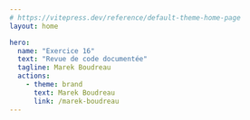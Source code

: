 ```yaml
---
# https://vitepress.dev/reference/default-theme-home-page
layout: home

hero:
  name: "Exercice 16"
  text: "Revue de code documentée"
  tagline: Marek Boudreau
  actions:
    - theme: brand
      text: Marek Boudreau
      link: /marek-boudreau
---
```


